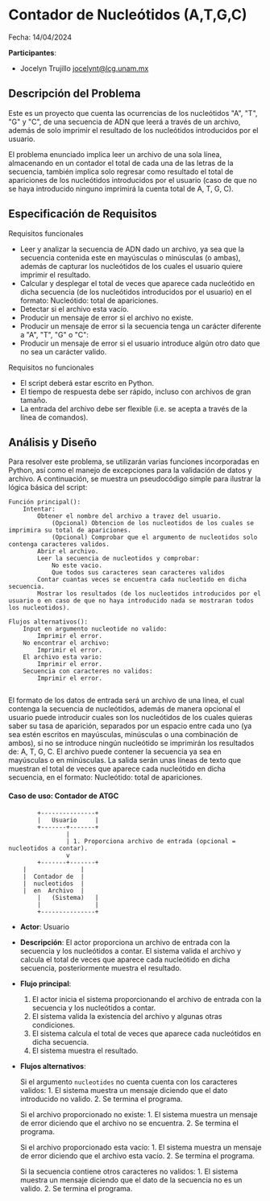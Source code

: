 #  Contador de Nucleótidos (A,T,G,C)

Fecha: 14/04/2024

**Participantes**:

- Jocelyn Trujillo jocelynt@lcg.unam.mx

## Descripción del Problema

Este es un proyecto que cuenta las ocurrencias de los nucleótidos "A", "T", "G" y "C", de una secuencia de ADN que leerá a través de un archivo, además de solo imprimir el resultado de los nucleótidos introducidos por el usuario. 

El problema enunciado implica leer un archivo de una sola línea, almacenando en un contador el total de cada una de las letras de la secuencia, también implica solo regresar como resultado el total de apariciones de los nucleótidos introducidos por el usuario (caso de que no se haya introducido ninguno imprimirá la cuenta total de A, T, G, C).

## Especificación de Requisitos

Requisitos funcionales

- Leer y analizar la secuencia de ADN dado un archivo, ya sea que la secuencia contenida este en mayúsculas o minúsculas (o ambas), además de capturar los nucleótidos de los cuales el usuario quiere imprimir el resultado.
- Calcular y desplegar el total de veces que aparece cada nucleótido en dicha secuencia (de los nucleótidos introducidos por el usuario) en el formato: 
		Nucleótido: total de apariciones.
- Detectar si el archivo esta vacío.
- Producir un mensaje de error si el archivo no existe.
- Producir un mensaje de error si la secuencia tenga un carácter diferente a "A", "T", "G" o "C":
- Producir un mensaje de error si el usuario introduce algún otro dato que no sea un carácter valido.


Requisitos no funcionales

-  El script deberá estar escrito en Python.
-  El tiempo de respuesta debe ser rápido, incluso con archivos de gran tamaño.
-  La entrada del archivo debe ser flexible (i.e. se acepta a través de la línea de comandos).


## Análisis y Diseño

Para resolver este problema, se utilizarán varias funciones incorporadas en Python, así como el manejo de excepciones para la validación de datos y archivo. A continuación, se muestra un pseudocódigo simple para ilustrar la lógica básica del script:

```
Función principal():
    Intentar:
        Obtener el nombre del archivo a travez del usuario.
            (Opcional) Obtencion de los nucleotidos de los cuales se imprimira su total de apariciones.
	        (Opcional) Comprobar que el argumento de nucleotidos solo contenga caracteres validos.
        Abrir el archivo.
        Leer la secuencia de nucleotidos y comprobar:
	        No este vacio.
	        Que todos sus caracteres sean caracteres validos
        Contar cuantas veces se encuentra cada nucleotido en dicha secuencia.
        Mostrar los resultados (de los nucleotidos introducidos por el usuario o en caso de que no haya introducido nada se mostraran todos los nucleotidos).

Flujos alternativos(): 
	Input en argumento nucleotide no valido:
	    Imprimir el error.
    No encontrar el archivo:
		Imprimir el error.
	El archivo esta vario:
		Imprimir el error.
    Secuencia con caracteres no validos:
        Imprimir el error.
     
```

El formato de los datos de entrada será un archivo de una línea, el cual contenga la secuencia de nucleótidos, además de manera opcional el usuario puede introducir cuales son los  nucleótidos de los cuales quieras saber su tasa de aparición, separados por un espacio entre cada uno (ya sea estén escritos en mayúsculas, minúsculas o una combinación de ambos), si no se introduce ningún nucleótido se imprimirán los resultados de: A, T, G, C. El archivo puede contener la secuencia ya sea en mayúsculas o en minúsculas. La salida serán unas líneas de texto que muestran el total de veces que aparece cada nucleótido en dicha secuencia, en el formato:
	Nucleótido: total de apariciones.

#### Caso de uso: Contador de ATGC

```
        +---------------+
        |   Usuario     |
        +-------+-------+
                |
                | 1. Proporciona archivo de entrada (opcional = nucleotidos a contar).
                v
        +-------+-------+
	|               |
	|  Contador de  |
	|  nucleotidos  |
	|  en  Archivo  |
        |   (Sistema)   |
        |               |
        +---------------+
```

- **Actor**: Usuario
- **Descripción**: El actor proporciona un archivo de entrada con la secuencia y los nucleótidos a contar.  El sistema valida el archivo y calcula el total de veces que aparece cada nucleótido en dicha secuencia, posteriormente muestra el resultado.

- **Flujo principal**:

	1. El actor inicia el sistema proporcionando el archivo de entrada con la secuencia y los nucleótidos a contar.
	2. El sistema valida la existencia del archivo y algunas otras condiciones.
	3. El sistema calcula el total de veces que aparece cada nucleótidos en dicha secuencia.
	4. El sistema muestra el resultado.
	
- **Flujos alternativos**:

	Si el argumento `nucleotides` no cuenta cuenta con los caracteres validos:
        1. El sistema muestra un mensaje diciendo que el dato introducido no valido.
        2. Se termina el programa.
        
	Si el archivo proporcionado no existe:
		1. El sistema muestra un mensaje de error diciendo que el archivo no se encuentra.
        2. Se termina el programa.
        
	Si el archivo proporcionado esta vacío:
		1. El sistema muestra un mensaje de error diciendo que el archivo esta vacío.
        2. Se termina el programa.
        
    Si la secuencia contiene otros caracteres no validos:
        1. El sistema muestra un mensaje diciendo que el dato de la secuencia no es un valido.
        2. Se termina el programa.
        

